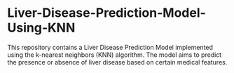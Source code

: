 # Liver-Disease-Prediction-Model-Using-KNN
This repository contains a Liver Disease Prediction Model implemented using the k-nearest neighbors (KNN) algorithm. The model aims to predict the presence or absence of liver disease based on certain medical features.
